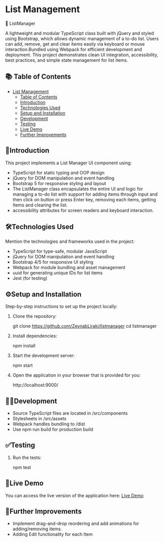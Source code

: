 # List Management

📝 ListManager

A lightweight and modular TypeScript class built with jQuery and styled using Bootstrap, which allows dynamic management of a to-do list. Users can add, remove, get and clear items easily via keyboard or mouse interaction.Bundled using Webpack for efficient development and deployment.
This project demonstrates clean UI integration, accessibility, best practices, and simple state management for list items.


## 📚 Table of Contents

- [List Management]()
  - [Table of Contents](#table-of-contents)
  - [Introduction](#introduction)
  - [Technologies Used](#technologies-used)
  - [Setup and Installation](#setup-and-installation)
  - [Development](#Development)
  - [Testing](#testing)
  - [Live Demo](#live-demo)
  - [Further Improvements](#further-improvements)

## 🚀Introduction

This project implements a List Manager UI component using:
- TypeScript for static typing and OOP design
- jQuery for DOM manipulation and event handling
- Bootstrap 5 for responsive styling and layout
- The ListManager class encapsulates the entire UI and logic for managing a to-do list with support   for adding items through input and then click on button or press Enter key, removing each items, getting Items and clearing the list. 
- accessibility attributes for screen readers and keyboard interaction.

## 🛠Technologies Used

Mention the technologies and frameworks used in the project:
- TypeScript for type-safe, modular JavaScript
- jQuery for DOM manipulation and event handling
- Bootstrap 4/5 for responsive UI styling
- Webpack for module bundling and asset management
- uuid for generating unique IDs for list items
- Jest (for testing)

## ⚙️Setup and Installation

Step-by-step instructions to set up the project locally:

    

1. Clone the repository:

    git clone https://github.com/ZeynabLiraki/listmanager
    cd listmanager


2. Install dependencies:
    
    npm install
    

2. Start the development server:
    
    npm start
    

3. Open the application in your browser that is provided for you:

    http://localhost:9000/



## 🧑‍💻Development
- Source TypeScript files are located in /src/components
- Stylesheets in /src/assets
- Webpack handles bundling to /dist
- Use npm run build for production build       

    
## ✅Testing

1. Run the tests:
    
    npm test
    

## 🚀Live Demo

You can access the live version of the application here:
[Live Demo](https://listmanager-os8wg3is7-zeynab-lirakis-projects.vercel.app/)
          

## 🔮Further Improvements

- Implement drag-and-drop reordering and add animations for adding/removing items.
- Adding Edit functionality for each Item


